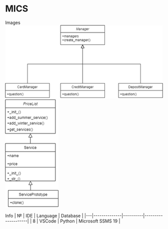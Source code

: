 # MICS

Images
![LR2 first part](lr2-1.png)
![LR2 second part](lr2-2.png)

Info
| № |      IDE     | Language |      Database      |
|---|--------------|----------|--------------------|
| 8 |    VSCode    |  Python  | Microsoft SSMS 19  |